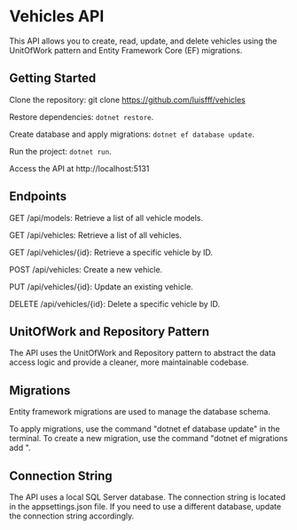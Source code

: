 # Vehicles API #
This API allows you to create, read, update, and delete vehicles using the UnitOfWork pattern and Entity Framework Core (EF) migrations. 

## Getting Started
Clone the repository: git clone https://github.com/luisfff/vehicles

Restore dependencies: `dotnet restore`.

Create database and apply migrations: `dotnet ef database update`.

Run the project: `dotnet run`.

Access the API at http://localhost:5131

## Endpoints
GET /api/models: Retrieve a list of all vehicle models.

GET /api/vehicles: Retrieve a list of all vehicles.

GET /api/vehicles/{id}: Retrieve a specific vehicle by ID.

POST /api/vehicles: Create a new vehicle.

PUT /api/vehicles/{id}: Update an existing vehicle.

DELETE /api/vehicles/{id}: Delete a specific vehicle by ID.

## UnitOfWork and Repository Pattern
The API uses the UnitOfWork and Repository pattern to abstract the data access logic and provide a cleaner, more maintainable codebase.

## Migrations
Entity framework migrations are used to manage the database schema.

To apply migrations, use the command "dotnet ef database update" in the terminal. To create a new migration, use the command "dotnet ef migrations add <MigrationName>".

## Connection String
The API uses a local SQL Server database. The connection string is located in the appsettings.json file. If you need to use a different database, update the connection string accordingly.
